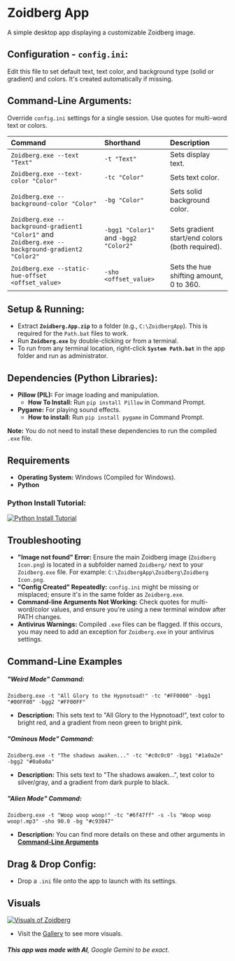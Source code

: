 # Zoidberg App
A simple desktop app displaying a customizable Zoidberg image.

## Configuration - `config.ini`:
Edit this file to set default text, text color, and background type (solid or gradient) and colors. It's created automatically if missing.

## Command-Line Arguments:
Override `config.ini` settings for a single session. Use quotes for multi-word text or colors.

| Command | Shorthand | Description |
| :--- | :--- | :--- |
| `Zoidberg.exe --text "Text"` | `-t "Text"` | Sets display text. |
| `Zoidberg.exe --text-color "Color"` | `-tc "Color"` | Sets text color. |
| `Zoidberg.exe --background-color "Color"` | `-bg "Color"` | Sets solid background color. |
| `Zoidberg.exe --background-gradient1 "Color1"` and `Zoidberg.exe --background-gradient2 "Color2"` | `-bgg1 "Color1"` and `-bgg2 "Color2"` | Sets gradient start/end colors (both required). |
| `Zoidberg.exe --static-hue-offset <offset_value>` | `-sho <offset_value>` | Sets the hue shifting amount, 0 to 360. |

## Setup & Running:
* Extract **`Zoidberg.App.zip`** to a folder (e.g., `C:\ZoidbergApp`). This is required for the `Path.bat` files to work.
* Run **`Zoidberg.exe`** by double-clicking or from a terminal.
* To run from any terminal location, right-click **`System Path.bat`** in the app folder and run as administrator.

## Dependencies (Python Libraries):
* **Pillow (PIL):** For image loading and manipulation.
    * **How To Install:** Run `pip install Pillow` in Command Prompt.
* **Pygame:** For playing sound effects.
    * **How to install:** Run `pip install pygame` in Command Prompt.

**Note:** You do not need to install these dependencies to run the compiled `.exe` file.

## Requirements
* **Operating System:** Windows (Compiled for Windows).
* **Python**

### Python Install Tutorial:
[![Python Install Tutorial](https://i.ytimg.com/vi/ddGTXBhaGWA/hq720.jpg?sqp=-oaymwEnCNAFEJQDSFryq4qpAxkIARUAAIhCGAHYAQHiAQoIGBACGAY4AUAB&rs=AOn4CLBHgfdcWE4URTwe-kzMvYQ_gcqAYw)](https://www.youtube.com/watch?v=ddGTXBhaGWA)

## Troubleshooting
* **"Image not found" Error:** Ensure the main Zoidberg image (`Zoidberg Icon.png`) is located in a subfolder named `Zoidberg/` next to your `Zoidberg.exe` file. For example: `C:\ZoidbergApp\Zoidberg\Zoidberg Icon.png`.
* **"Config Created" Repeatedly:** `config.ini` might be missing or misplaced; ensure it's in the same folder as `Zoidberg.exe`.
* **Command-line Arguments Not Working:** Check quotes for multi-word/color values, and ensure you're using a new terminal window after PATH changes.
* **Antivirus Warnings:** Compiled `.exe` files can be flagged. If this occurs, you may need to add an exception for `Zoidberg.exe` in your antivirus settings.

## Command-Line Examples

##### **"Weird Mode" Command:**
`Zoidberg.exe -t "All Glory to the Hypnotoad!" -tc "#FF0000" -bgg1 "#00FF00" -bgg2 "#FF00FF"`
* **Description:** This sets text to "All Glory to the Hypnotoad!", text color to bright red, and a gradient from neon green to bright pink.

##### **"Ominous Mode" Command:**
`Zoidberg.exe -t "The shadows awaken..." -tc "#c0c0c0" -bgg1 "#1a0a2e" -bgg2 "#0a0a0a"`
* **Description:** This sets text to "The shadows awaken...", text color to silver/gray, and a gradient from dark purple to black.

##### **"Alien Mode" Command:**
`Zoidberg.exe -t "Woop woop woop!" -tc "#6f47ff" -s -ls "Woop woop woop!.mp3" -sho 90.0 -bg "#c93047"`
* **Description:** You can find more details on these and other arguments in [**Command-Line Arguments**](https://github.com/ackozu/Zoidberg/wiki/Gallery)

## Drag & Drop Config:
* Drop a `.ini` file onto the app to launch with its settings.

## Visuals
[![Visuals of Zoidberg](https://raw.githubusercontent.com/Zwarb/Zoidberg/refs/heads/main/zoidberg_app_screenshot.png)](https://github.com/Zwarb/Zoidberg/wiki/Gallery)
* Visit the [Gallery](https://github.com/Zwarb/Zoidberg/wiki/Gallery) to see more visuals.

###### **This app was made with AI**, Google Gemini to be exact.

